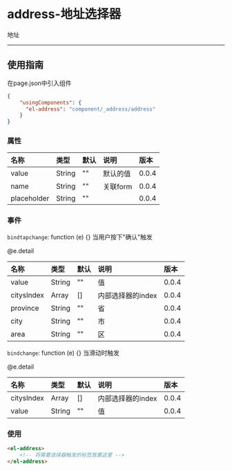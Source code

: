 # address-地址选择器

地址

---

## 使用指南

在page.json中引入组件

```json
{
    "usingComponents": {
      "el-address": "component/_address/address"
    }
}
```

### 属性

| 名称 | 类型 | 默认 | 说明 | 版本 |
| :--- | :--- | :--- | :--- | :--- |
| value | String | "" | 默认的值 | 0.0.4 |
| name | String | "" | 关联form | 0.0.4 |
| placeholder | String | "" |  | 0.0.4 |

### 事件

`bindtapchange`: function \(e\) {} 当用户按下"确认"触发

@e.detail

| 名称 | 类型 | 默认 | 说明 | 版本 |
| :--- | :--- | :--- | :--- | :--- |
| value | String | "" | 值 | 0.0.4 |
| citysIndex | Array | \[\] | 内部选择器的index | 0.0.4 |
| province | String | "" | 省 | 0.0.4 |
| city | String | "" | 市 | 0.0.4 |
| area | String | "" | 区 | 0.0.4 |

`bindchange`: function \(e\) {} 当滑动时触发

@e.detail

| 名称 | 类型 | 默认 | 说明 | 版本 |
| :--- | :--- | :--- | :--- | :--- |
| citysIndex | Array | \[\] | 内部选择器的index | 0.0.4 |
| value | String | "" | 值 | 0.0.4 |

### 使用

```html
<el-address>
    <!-- 将需要选择器触发的标签放置这里 -->
</el-address>
```



